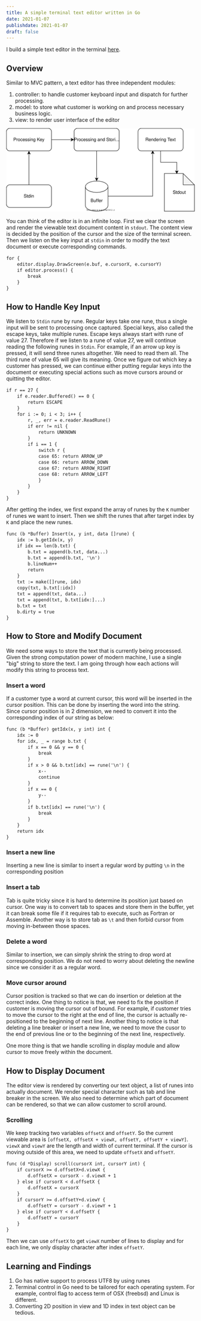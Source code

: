 ```yaml
---
title: A simple terminal text editor written in Go
date: 2021-01-07
publishdate: 2021-01-07
draft: false
---
```


I build a simple text editor in the terminal [here](https://github.com/ydzhou/ste).

## Overview

Similar to MVC pattern, a text editor has three independent modules:

1. controller: to handle customer keyboard input and dispatch for further processing.
2. model: to store what customer is working on and process necessary business logic.
3. view: to render user interface of the editor

![Overview](/ste0.svg)

You can think of the editor is in an infinite loop. First we clear the screen and render the viewable text document content in `stdout`. The content view is decided by the position of the cursor and the size of the terminal screen. Then we listen on the key input at `stdin` in order to modify the text document or execute corresponding commands.

```
for {
    editor.display.DrawScreen(e.buf, e.cursorX, e.cursorY)
    if editor.process() {
        break
    }
}
```

## How to Handle Key Input

We listen to `Stdin` rune by rune. Regular keys take one rune, thus a single input will be sent to processing once captured. Special keys, also called the escape keys, take multiple runes. Escape keys always start with rune of value 27. Therefore if we listen to a rune of value 27, we will continue reading the following runes in `Stdin`. For example, if an arrow up key is pressed, it will send three runes altogether. We need to read them all. The third rune of value 65 will give its meaning. Once we figure out which key a customer has pressed, we can continue either putting regular keys into the document or executing special actions such as move cursors around or quitting the editor.

```
if r == 27 {
    if e.reader.Buffered() == 0 {
		return ESCAPE
    }
    for i := 0; i < 3; i++ {
        r, _, err = e.reader.ReadRune()
        if err != nil {
            return UNKNOWN
        }
        if i == 1 {
            switch r {
            case 65: return ARROW_UP
            case 66: return ARROW_DOWN
            case 67: return ARROW_RIGHT
            case 68: return ARROW_LEFT
            }
        }
    }
}
```

After getting the index, we first expand the array of runes by the `K` number of runes we want to insert. Then we shift the runes that after target index by `K` and place the new runes.

```
func (b *Buffer) Insert(x, y int, data []rune) {
    idx := b.getIdx(x, y)
    if idx == len(b.txt) {
        b.txt = append(b.txt, data...)
        b.txt = append(b.txt, '\n')
        b.lineNum++
        return
    }
    txt := make([]rune, idx)
    copy(txt, b.txt[:idx])
    txt = append(txt, data...)
    txt = append(txt, b.txt[idx:]...)
    b.txt = txt
    b.dirty = true
}
```

## How to Store and Modify Document

We need some ways to store the text that is currently being processed. Given the strong computation power of modern machine, I use a single "big" string to store the text. I am going through how each actions will modify this string to process text.

### Insert a word

If a customer type a word at current cursor, this word will be inserted in the cursor position. This can be done by inserting the word into the string. Since cursor position is in 2 dimension, we need to convert it into the corresponding index of our string as below:

```
func (b *Buffer) getIdx(x, y int) int {
    idx := 0
    for idx, _ = range b.txt {
        if x == 0 && y == 0 {
            break
        }
        if x > 0 && b.txt[idx] == rune('\n') {
            x--
            continue
        }
        if x == 0 {
            y--
        }
        if b.txt[idx] == rune('\n') {
            break
        }
    }
    return idx
}
```

### Insert a new line

Inserting a new line is similar to insert a regular word by putting `\n` in the corresponding position

### Insert a tab

Tab is quite tricky since it is hard to determine its position just based on cursor. One way is to convert tab to spaces and store them in the buffer, yet it can break some file if it requires tab to execute, such as Fortran or Assemble. Another way is to store tab as `\t` and then forbid cursor from moving in-between those spaces.

### Delete a word

Similar to insertion, we can simply shrink the string to drop word at corresponding position. We do not need to worry about deleting the newline since we consider it as a regular word.

### Move cursor around

Cursor position is tracked so that we can do insertion or deletion at the correct index. One thing to notice is that, we need to fix the position if customer is moving the cursor out of bound. For example, if customer tries to move the cursor to the right at the end of line, the cursor is actually re-positioned to the beginning of next line. Another thing to notice is that deleting a line breaker or insert a new line, we need to move the cusor to the end of previous line or to the beginning of the next line, respectively.

One more thing is that we handle scrolling in display module and allow cursor to move freely within the document.

## How to Display Document

The editor view is rendered by converting our text object, a list of runes into actually document. We render special character such as tab and line breaker in the screen. We also need to determine which part of document can be rendered, so that we can allow customer to scroll around.

### Scrolling

We keep tracking two variables `offsetX` and `offsetY`. So the current viewable area is `[offsetX, offsetX + viewX, offsetY, offsetY + viewY]`. `viewX` and `viewY` are the length and width of current terminal. If the cursor is moving outside of this area, we need to update `offsetX` and `offsetY`.

```
func (d *Display) scroll(cursorX int, cursorY int) {
    if cursorX >= d.offsetX+d.viewX {
        d.offsetX = cursorX - d.viewX + 1
    } else if cursorX < d.offsetX {
        d.offsetX = cursorX
    }
    if cursorY >= d.offsetY+d.viewY {
        d.offsetY = cursorY - d.viewY + 1
    } else if cursorY < d.offsetY {
        d.offsetY = cursorY
    }
}
```

Then we can use `offsetX` to get `viewX` number of lines to display and for each line, we only display character after index `offsetY`.

## Learning and Findings

1. Go has native support to process UTF8 by using runes
2. Terminal control in Go need to be tailored for each operating system. For example, control flag to access term of OSX (freebsd) and Linux is different.
4. Converting 2D position in view and 1D index in text object can be tedious.

